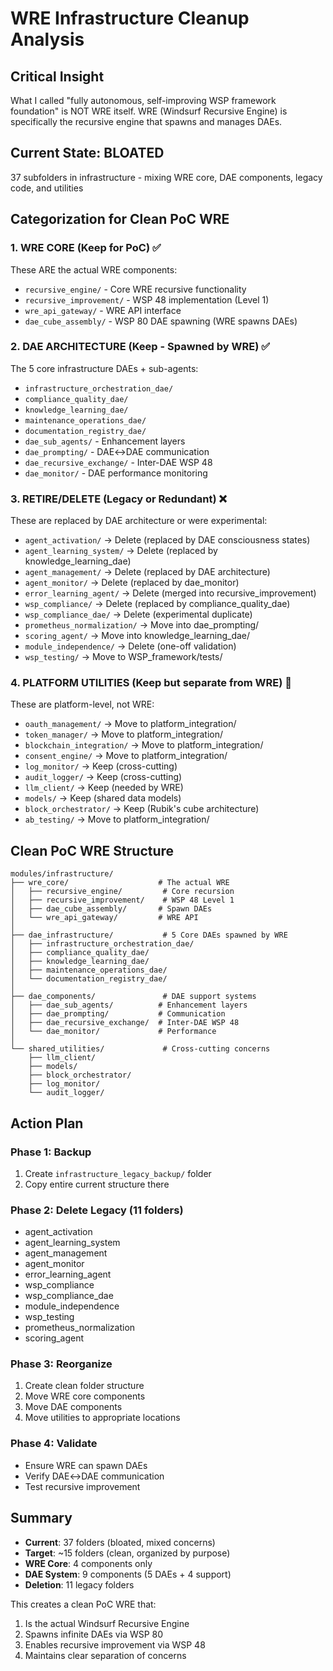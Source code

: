 # WRE Infrastructure Cleanup Analysis

## Critical Insight
What I called "fully autonomous, self-improving WSP framework foundation" is NOT WRE itself. 
WRE (Windsurf Recursive Engine) is specifically the recursive engine that spawns and manages DAEs.

## Current State: BLOATED
37 subfolders in infrastructure - mixing WRE core, DAE components, legacy code, and utilities

## Categorization for Clean PoC WRE

### 1. WRE CORE (Keep for PoC) ✅
These ARE the actual WRE components:
- `recursive_engine/` - Core WRE recursive functionality 
- `recursive_improvement/` - WSP 48 implementation (Level 1)
- `wre_api_gateway/` - WRE API interface
- `dae_cube_assembly/` - WSP 80 DAE spawning (WRE spawns DAEs)

### 2. DAE ARCHITECTURE (Keep - Spawned by WRE) ✅
The 5 core infrastructure DAEs + sub-agents:
- `infrastructure_orchestration_dae/`
- `compliance_quality_dae/`
- `knowledge_learning_dae/`
- `maintenance_operations_dae/`
- `documentation_registry_dae/`
- `dae_sub_agents/` - Enhancement layers
- `dae_prompting/` - DAE↔DAE communication
- `dae_recursive_exchange/` - Inter-DAE WSP 48
- `dae_monitor/` - DAE performance monitoring

### 3. RETIRE/DELETE (Legacy or Redundant) ❌
These are replaced by DAE architecture or were experimental:
- `agent_activation/` → Delete (replaced by DAE consciousness states)
- `agent_learning_system/` → Delete (replaced by knowledge_learning_dae)
- `agent_management/` → Delete (replaced by DAE architecture)
- `agent_monitor/` → Delete (replaced by dae_monitor)
- `error_learning_agent/` → Delete (merged into recursive_improvement)
- `wsp_compliance/` → Delete (replaced by compliance_quality_dae)
- `wsp_compliance_dae/` → Delete (experimental duplicate)
- `prometheus_normalization/` → Move into dae_prompting/
- `scoring_agent/` → Move into knowledge_learning_dae/
- `module_independence/` → Delete (one-off validation)
- `wsp_testing/` → Move to WSP_framework/tests/

### 4. PLATFORM UTILITIES (Keep but separate from WRE) 🔧
These are platform-level, not WRE:
- `oauth_management/` → Move to platform_integration/
- `token_manager/` → Move to platform_integration/
- `blockchain_integration/` → Move to platform_integration/
- `consent_engine/` → Move to platform_integration/
- `log_monitor/` → Keep (cross-cutting)
- `audit_logger/` → Keep (cross-cutting)
- `llm_client/` → Keep (needed by WRE)
- `models/` → Keep (shared data models)
- `block_orchestrator/` → Keep (Rubik's cube architecture)
- `ab_testing/` → Move to platform_integration/

## Clean PoC WRE Structure

```
modules/infrastructure/
├── wre_core/                    # The actual WRE
│   ├── recursive_engine/         # Core recursion
│   ├── recursive_improvement/    # WSP 48 Level 1
│   ├── dae_cube_assembly/       # Spawn DAEs
│   └── wre_api_gateway/         # WRE API
│
├── dae_infrastructure/           # 5 Core DAEs spawned by WRE
│   ├── infrastructure_orchestration_dae/
│   ├── compliance_quality_dae/
│   ├── knowledge_learning_dae/
│   ├── maintenance_operations_dae/
│   └── documentation_registry_dae/
│
├── dae_components/               # DAE support systems
│   ├── dae_sub_agents/          # Enhancement layers
│   ├── dae_prompting/           # Communication
│   ├── dae_recursive_exchange/  # Inter-DAE WSP 48
│   └── dae_monitor/             # Performance
│
└── shared_utilities/             # Cross-cutting concerns
    ├── llm_client/
    ├── models/
    ├── block_orchestrator/
    ├── log_monitor/
    └── audit_logger/
```

## Action Plan

### Phase 1: Backup
1. Create `infrastructure_legacy_backup/` folder
2. Copy entire current structure there

### Phase 2: Delete Legacy (11 folders)
- agent_activation
- agent_learning_system
- agent_management
- agent_monitor
- error_learning_agent
- wsp_compliance
- wsp_compliance_dae
- module_independence
- wsp_testing
- prometheus_normalization
- scoring_agent

### Phase 3: Reorganize
1. Create clean folder structure
2. Move WRE core components
3. Move DAE components
4. Move utilities to appropriate locations

### Phase 4: Validate
- Ensure WRE can spawn DAEs
- Verify DAE↔DAE communication
- Test recursive improvement

## Summary
- **Current**: 37 folders (bloated, mixed concerns)
- **Target**: ~15 folders (clean, organized by purpose)
- **WRE Core**: 4 components only
- **DAE System**: 9 components (5 DAEs + 4 support)
- **Deletion**: 11 legacy folders

This creates a clean PoC WRE that:
1. Is the actual Windsurf Recursive Engine
2. Spawns infinite DAEs via WSP 80
3. Enables recursive improvement via WSP 48
4. Maintains clear separation of concerns
